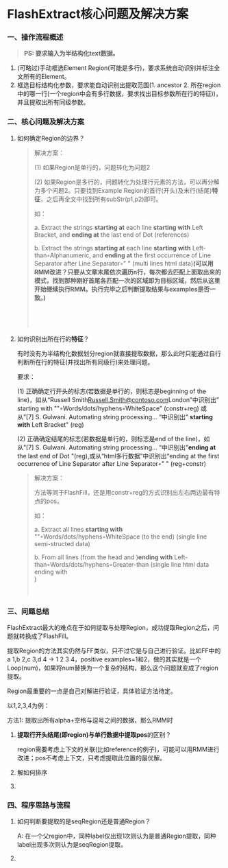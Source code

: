 # FlashExtract核心问题及解决方案

### 一、操作流程概述

> **PS: 要求输入为半结构化text数据。**

1. (可略过)手动框选Element Region(可能是多行)，要求系统自动识别并标注全文所有的Element。
2. 框选目标结构化参数，要求能自动识别出提取范围(1. ancestor 2. 所在region中的哪一行(一个region中会有多行数据，要求找出目标参数所在行的特征))，并且提取出所有同级参数。



### 二、核心问题及解决方案

1. 如何确定Region的边界？

   > 解决方案：
   >
   > (1) 如果Region是单行的，问题转化为问题2
   >
   > (2) 如果Region是多行的，问题转化为处理行元素的方法，可以再分解为多个问题2。只要找到Example Region的首行(开头)及末行(结尾)**特征**，之后再全文中找到所有subStr(p1,p2)即可。
   >
   > 如：
   >
   > a. Extract the strings **starting at** each line **starting with** Left Bracket, and **ending at** 
   > the last end of Dot (references)
   >
   > b. Extract the strings **starting at** each line **starting with** Left-than◦Alphanumeric, and **ending at** 
   > the first occurrence of Line Separator after Line Separator◦"                </div>"  (multi lines html data)**(可以用RMM改进？只要从文章末尾依次遍历n行，每次都去匹配上面取出来的模式，找到那种刚好首尾各匹配一次的区域即为目标区域，然后从这里开始继续执行RMM。执行完毕之后判断提取结果与examples是否一致。)**
   >
   > ​
   >
   > ​

2. 如何识别出所在行的**特征**？

   有时没有为半结构化数据划分region就直接提取数据，那么此时只能通过自行判断所在行的特征(并找出所有同级行)来处理问题。

   要求：

   (1) 正确确定行开头的标志(若数据是单行的，则标志是beginning of the line)，如从“<tr><td>Russell Smith</td><td>Russell.Smith@contoso.com</td><td>London</td></tr>”中识别出” starting with "<tr><td>"◦Words/dots/hyphens◦WhiteSpace” (constr+reg) 或从”[7] S. Gulwani. Automating string processing... “中识别出” **starting with** Left Bracket" (reg)

   (2) 正确确定结尾的标志(若数据是单行的，则标志是end of the line)，如从”[7] S. Gulwani. Automating string processing... “中识别出"**ending at** the last end of Dot "(reg),或从“html多行数据”中识别出“ending at the first occurrence of Line Separator after Line Separator◦"                </div>" (reg+constr)

   > 解决方案：
   >
   > 方法等同于FlashFill，还是用constr+reg的方式识别出左右两边最有特点的pos。
   >
   > 如：
   >
   > a. Extract all lines **starting with** "<tr><td>"◦Words/dots/hyphens◦WhiteSpace (to the end) (single line semi-structed data)
   >
   > b. From all lines (from the head and )**ending with** Left-than◦Words/dots/hyphens◦Greater-than (single line html data ending with <br>)
   >
   > ​




### 三、问题总结

FlashExtract最大的难点在于如何提取与处理Region，成功提取Region之后，问题就转换成了FlashFill。

提取Region的方法其实仍然与FF类似，只不过它是与自己进行验证。比如FF中的a 1,b 2,c 3,d 4 -> 1 2 3 4，positive examples=1和2，做的其实就是一个Loop(num)，如果将num替换为一个复杂的结构，那么这个问题就变成了region提取。

Region最重要的一点是自己对解进行验证，具体验证方法待定。

以1,2,3,4为例：

方法1: 提取出所有alpha+空格与逗号之间的数据，那么RMM时





1. **提取行开头结尾(即region)**与单行数据中**提取pos**的区别？

   region需要考虑上下文的关联(比如reference的例子)，可能可以用RMM进行改进；pos不考虑上下文，只考虑提取此位置的最优解。

2. 解如何排序

3. ​



### 四、程序思路与流程

1. 如何判断要提取的是seqRegion还是普通Region？

   A: 在一个父region中，同种label仅出现1次则认为是普通Region提取，同种label出现多次则认为是seqRegion提取。

2. ​

